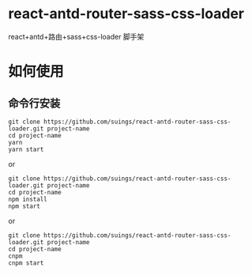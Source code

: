 # react-antd-router-sass-css-loader
react+antd+路由+sass+css-loader 脚手架
# 如何使用
## 命令行安装
```shell
git clone https://github.com/suings/react-antd-router-sass-css-loader.git project-name
cd project-name
yarn
yarn start
```
or
```shell
git clone https://github.com/suings/react-antd-router-sass-css-loader.git project-name
cd project-name
npm install
npm start
```
or
```shell
git clone https://github.com/suings/react-antd-router-sass-css-loader.git project-name
cd project-name
cnpm
cnpm start
```
